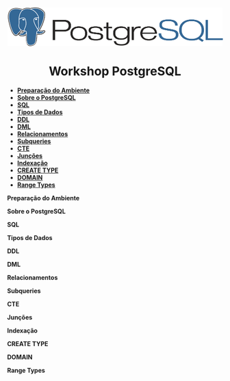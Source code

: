 <p align="center">
<img src="img/pg.png" />
<h1 align="center">Workshop PostgreSQL</h1>
</p>




 * [**Preparação do Ambiente**](#preparacao)
 * [**Sobre o PostgreSQL**](#pg)
 * [**SQL**](#sql)
 * [**Tipos de Dados**](#types)
 * [**DDL**](#ddl)
 * [**DML**](#dml)
 * [**Relacionamentos**](#relacionamentos)
 * [**Subqueries**](#subqueries)
 * [**CTE**](#cte)
 * [**Junções**](#juncoes)
 * [**Indexação**](#index)
 * [**CREATE TYPE**](#c_type)
 * [**DOMAIN**](#domain)
 * [**Range Types**](#range)

 

**Preparação do Ambiente**<a id="preparacao"></a><p /> 
**Sobre o PostgreSQL**<a id="pg"></a><p />
**SQL**<a id="sql"></a><p />
**Tipos de Dados**<a id="types"></a><p />
**DDL**<a id="ddl"></a><p />
**DML**<a id="dml"></a><p />
**Relacionamentos**<a id="relacionamentos"></a><p />
 **Subqueries**<a id="subqueries"></a><p />
**CTE**<a id="cte"></a><p />
**Junções**<a id="juncoes"></a><p />
**Indexação**<a id="index"></a><p />
**CREATE TYPE**<a id="c_type"></a><p />
**DOMAIN**<a id="domain"></a><p />
**Range Types**<a id="range"></a><p />

